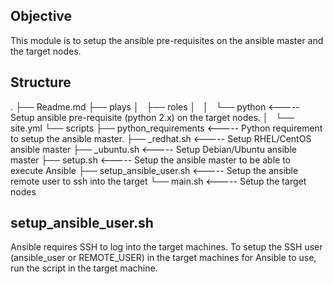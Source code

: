 ## Objective
This module is to setup the ansible pre-requisites on the ansible master and the target nodes.

## Structure
.
├── Readme.md
├── plays
│   ├── roles
│   │   └── python            <----- Setup ansible pre-requisite (python 2.x) on the target nodes.
│   └── site.yml
└── scripts
    ├── python_requirements   <----- Python requirement to setup the ansible master.
    ├── _redhat.sh            <----- Setup RHEL/CentOS   ansible master
    ├── _ubuntu.sh            <----- Setup Debian/Ubuntu ansible master
    ├── setup.sh              <----- Setup the ansible master to be able to execute Ansible
    ├── setup_ansible_user.sh <----- Setup the ansible remote user to ssh into the target
    └── main.sh               <----- Setup the target nodes


## setup_ansible_user.sh

Ansible requires SSH to log into the target machines. To setup the SSH user (ansible_user or REMOTE_USER) in the target machines for Ansible to use, run the script in the target machine.
